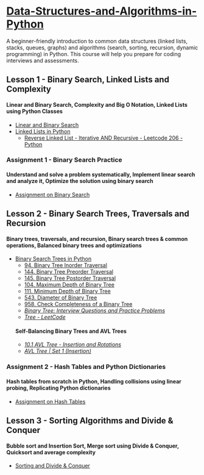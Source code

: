 # [Data-Structures-and-Algorithms-in-Python](https://jovian.ai/learn/data-structures-and-algorithms-in-python)
A beginner-friendly introduction to common data structures (linked lists, stacks, queues, graphs) and algorithms (search, sorting, recursion, dynamic programming) in Python. This course will help you prepare for coding interviews and assessments.

## Lesson 1 - Binary Search, Linked Lists and Complexity
#### Linear and Binary Search, Complexity and Big O Notation, Linked Lists using Python Classes
- [Linear and Binary Search](https://github.com/chienhsiang-hung/Data-Structures-and-Algorithms-in-Python/blob/main/1%20-%20Binary%20Search%2C%20Linked%20Lists%20and%20Complexity/python-binary-search.ipynb)
- [Linked Lists in Python](https://github.com/chienhsiang-hung/Data-Structures-and-Algorithms-in-Python/blob/main/1%20-%20Binary%20Search%2C%20Linked%20Lists%20and%20Complexity/python-classes-and-linked-lists.ipynb)
  - [Reverse Linked List - Iterative AND Recursive - Leetcode 206 - Python](https://youtu.be/G0_I-ZF0S38)
### Assignment 1 - Binary Search Practice
#### Understand and solve a problem systematically, Implement linear search and analyze it, Optimize the solution using binary search
- [Assignment on Binary Search](https://github.com/chienhsiang-hung/Data-Structures-and-Algorithms-in-Python/blob/main/1%20-%20Binary%20Search%2C%20Linked%20Lists%20and%20Complexity/python-binary-search-assignment.ipynb)

## Lesson 2 - Binary Search Trees, Traversals and Recursion
#### Binary trees, traversals, and recursion, Binary search trees & common operations, Balanced binary trees and optimizations
- [Binary Search Trees in Python](https://github.com/chienhsiang-hung/Data-Structures-and-Algorithms-in-Python/blob/main/2%20-%20Binary%20Search%20Trees%2C%20Traversals%20and%20Recursion/python-binary-search-trees.ipynb)
  - [94. Binary Tree Inorder Traversal](https://leetcode.com/problems/binary-tree-inorder-traversal/)
  - [144. Binary Tree Preorder Traversal](https://leetcode.com/problems/binary-tree-preorder-traversal/)
  - [145. Binary Tree Postorder Traversal](https://leetcode.com/problems/binary-tree-postorder-traversal/)
  - [104. Maximum Depth of Binary Tree](https://leetcode.com/problems/maximum-depth-of-binary-tree/)
  - [111. Minimum Depth of Binary Tree](https://leetcode.com/problems/minimum-depth-of-binary-tree/)
  - [543. Diameter of Binary Tree](https://leetcode.com/problems/diameter-of-binary-tree/)
  - [958. Check Completeness of a Binary Tree](https://leetcode.com/problems/check-completeness-of-a-binary-tree/)
  - [*Binary Tree: Interview Questions and Practice Problems*](https://medium.com/techie-delight/binary-tree-interview-questions-and-practice-problems-439df7e5ea1f)
  - [*Tree - LeetCode*](https://leetcode.com/tag/tree/)
  #### Self-Balancing Binary Trees and AVL Trees
  - [*10.1 AVL Tree - Insertion and Rotations*](https://www.youtube.com/watch?v=jDM6_TnYIqE&t=482s)
  - [*AVL Tree | Set 1 (Insertion)*](https://www.geeksforgeeks.org/avl-tree-set-1-insertion/)
### Assignment 2 - Hash Tables and Python Dictionaries
#### Hash tables from scratch in Python, Handling collisions using linear probing, Replicating Python dictionaries
- [Assignment on Hash Tables](https://github.com/chienhsiang-hung/Data-Structures-and-Algorithms-in-Python/blob/main/2%20-%20Binary%20Search%20Trees%2C%20Traversals%20and%20Recursion/python-hash-tables-assignment.ipynb)

## Lesson 3 - Sorting Algorithms and Divide & Conquer
#### Bubble sort and Insertion Sort, Merge sort using Divide & Conquer, Quicksort and average complexity
- [Sorting and Divide & Conquer]()
